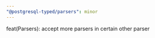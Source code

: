 ```yaml
---
"@postgresql-typed/parsers": minor
---
```


feat(Parsers): accept more parsers in certain other parser
